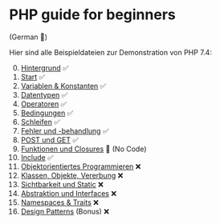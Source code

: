 # PHP guide for beginners


(German :eyes:)

Hier sind alle Beispieldateien zur Demonstration von PHP 7.4:

  0.  [Hintergrund](00.%20Hintergrund) :white_check_mark:
  1.  [Start](01.%20Start) :white_check_mark:
  2.  [Variablen & Konstanten](02.%20Variablen%20&%20Konstanten) :white_check_mark:
  3.  [Datentypen](03.%20Datentypen) :white_check_mark:
  4.  [Operatoren](04.%20Operatoren) :white_check_mark:
  5.  [Bedingungen](05.%20Bedingungen) :white_check_mark:
  6.  [Schleifen](06.%20Schleifen) :white_check_mark:
  7.  [Fehler und -behandlung](07.%20Fehler%20und%20-behandlung) :white_check_mark:
  8.  [POST und GET](08.%20POST%20und%20GET) :white_check_mark:
  9.  [Funktionen und Closures](09.%20Funktionen%20und%20Closures) :construction: (No Code)
  10. [Include](10.%20Include) :white_check_mark:
  11. [Objektorientiertes Programmieren](11.%20Objektorientiertes%20Programmieren) :x:
  12. [Klassen, Objekte, Vererbung](12.%20Klassen,%20Objekte,%20Vererbung) :x:
  13. [Sichtbarkeit und Static](13.%20Sichtbarkeit%20und%20Static) :x:
  14. [Abstraktion und Interfaces](14.%20Abstraktion%20und%20Interfaces) :x:
  15. [Namespaces & Traits](15.%20Namespaces%20&%20Traits) :x:
  16. [Design Patterns](16.%20Design%20Patterns) (Bonus) :x:
